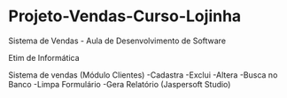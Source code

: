 # Projeto-Vendas-Curso-Lojinha
 Sistema de Vendas - Aula de Desenvolvimento de Software
 
 Etim de Informática
 
 Sistema de vendas (Módulo Clientes)
 -Cadastra
 -Exclui
 -Altera
 -Busca no Banco
 -Limpa Formulário
 -Gera Relatório (Jaspersoft Studio)
 

 
